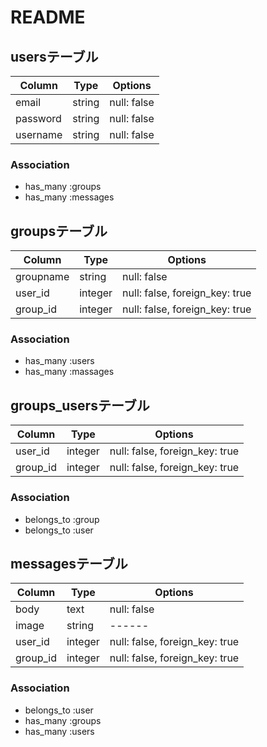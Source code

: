 # README
## usersテーブル

|Column|Type|Options|
|------|----|-------|
|email|string|null: false|
|password|string|null: false|
|username|string|null: false|

### Association
- has_many :groups
- has_many :messages
## groupsテーブル

|Column|Type|Options|
|------|----|-------|
|groupname|string|null: false|
|user_id|integer|null: false, foreign_key: true|
|group_id|integer|null: false, foreign_key: true|

### Association
- has_many :users
-  has_many :massages
## groups_usersテーブル

|Column|Type|Options|
|------|----|-------|
|user_id|integer|null: false, foreign_key: true|
|group_id|integer|null: false, foreign_key: true|

### Association
- belongs_to :group
- belongs_to :user
## messagesテーブル

|Column|Type|Options|
|------|----|-------|
|body|text|null: false|
|image|string|------|
|user_id|integer|null: false, foreign_key: true|
|group_id|integer|null: false, foreign_key: true|

### Association
- belongs_to :user
- has_many :groups
- has_many :users
